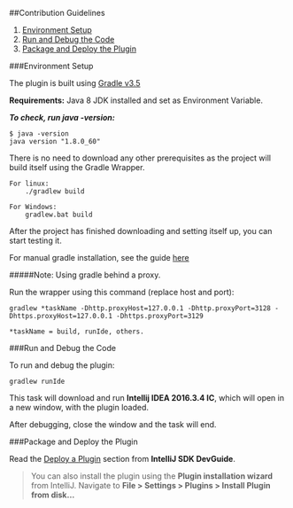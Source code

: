 ##Contribution Guidelines

  1. [Environment Setup](#environment-setup)
  2. [Run and Debug the Code](#run-and-debug-the-code)
  3. [Package and Deploy the Plugin](#package-and-deploy-the-plugin)

###Environment Setup

The plugin is built using [Gradle v3.5](https://gradle.org/releases)

**Requirements:** Java 8 JDK installed and set as Environment Variable.
   
   ***To check, run java -version:***
    
    $ java -version
    java version "1.8.0_60"  
   
There is no need to download any other prerequisites as the project will build itself using the Gradle Wrapper.

    For linux:
        ./gradlew build
    
    For Windows:
        gradlew.bat build
        
After the project has finished downloading and setting itself up, you can start testing it.

For manual gradle installation, see the guide [here](https://gradle.org/install#manually)
        
#####Note: Using gradle behind a proxy. 

Run the wrapper using this command (replace host and port):

    gradlew *taskName -Dhttp.proxyHost=127.0.0.1 -Dhttp.proxyPort=3128 -Dhttps.proxyHost=127.0.0.1 -Dhttps.proxyPort=3129

    *taskName = build, runIde, others.
    
###Run and Debug the Code

To run and debug the plugin:

    gradlew runIde
    
This task will download and run **Intellij IDEA 2016.3.4 IC**, which will open in a new window, with the plugin loaded. 

After debugging, close the window and the task will end. 

###Package and Deploy the Plugin

Read the [Deploy a  Plugin](http://www.jetbrains.org/intellij/sdk/docs/basics/getting_started/deploying_plugin.html) section from __IntelliJ SDK DevGuide__.  
> You can also install the plugin using the __Plugin installation wizard__ from IntelliJ. Navigate to __File > Settings > Plugins > Install Plugin from disk...__